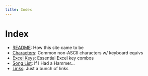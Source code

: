 ```yaml
---
title: Index
---
```


# Index

- [README](README): How this site came to be
- [Characters](chars): Common non-ASCII characters w/ keyboard equivs
- [Excel Keys](excel-keys): Essential Excel key combos
- [Song List](song-list): If I Had a Hammer...
- [Links](links): Just a bunch of links

